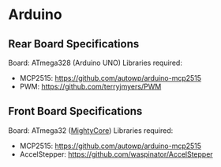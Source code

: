 # Arduino
## Rear Board Specifications
Board: ATmega328 (Arduino UNO)
Libraries required:
- MCP2515: https://github.com/autowp/arduino-mcp2515
- PWM: https://github.com/terryjmyers/PWM

## Front Board Specifications
Board: ATmega32 ([MightyCore](https://github.com/MCUdude/MightyCore))
Libraries required:
- MCP2515: https://github.com/autowp/arduino-mcp2515
- AccelStepper: https://github.com/waspinator/AccelStepper